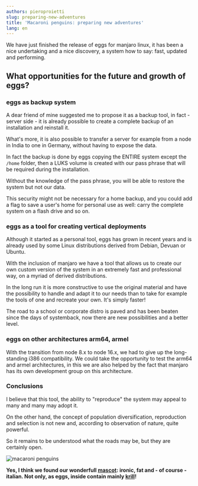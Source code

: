 ```yaml
---
authors: pieroproietti
slug: preparing-new-adventures
title: 'Macaroni penguins: preparing new adventures'
lang: en
---
```


We have just finished the release of eggs for manjaro linux, it has been a nice undertaking and a nice discovery, a system how to say: fast, updated and performing.

## What opportunities for the future and growth of eggs?

### eggs as backup system

A dear friend of mine suggested me to propose it as a backup tool, in fact - server side - it is already possible to create a complete backup of an installation and reinstall it.

What's more, it is also possible to transfer a server for example from a node in India to one in Germany, without having to expose the data.

In fact the backup is done by eggs copying the ENTIRE system except the ```/home``` folder, then a LUKS volume is created with our pass phrase that will be required during the installation. 

Without the knowledge of the pass phrase, you will be able to restore the system but not our data.

This security might not be necessary for a home backup, and you could add a flag to save a user's home for personal use as well: carry the complete system on a flash drive and so on.


### eggs as a tool for creating vertical deployments

Although it started as a personal tool, eggs has grown in recent years and is already used by some Linux distributions derived from Debian, Devuan or Ubuntu.

With the inclusion of manjaro we have a tool that allows us to create our own custom version of the system in an extremely fast and professional way, on a myriad of derived distributions. 

In the long run it is more constructive to use the original material and have the possibility to handle and adapt it to our needs than to take for example the tools of one and recreate your own. It's simply faster!

The road to a school or corporate distro is paved and has been beaten since the days of systemback, now there are new possibilities and a better level.

### eggs on other architectures arm64, armel

With the transition from node 8.x to node 16.x, we had to give up the long-standing i386 compatibility. We could take the opportunity to test the arm64 and armel architectures, in this we are also helped by the fact that manjaro has its own development group on this architecture. 

### Conclusions

I believe that this tool, the ability to "reproduce" the system may appeal to many and many may adopt it.

On the other hand, the concept of population diversification, reproduction and selection is not new and, according to observation of nature, quite powerful.

So it remains to be understood what the roads may be, but they are certainly open.

![macaroni penguins](/images/macaroni-penguins.png)

**Yes, I think we found our wonderfull [mascot](https://en.wikipedia.org/wiki/Macaroni_penguin): ironic, fat and - of course - italian. Not only, as eggs, inside contain mainly [krill](https://penguins-eggs.net/2021/07/16/luks-krill/)!**
